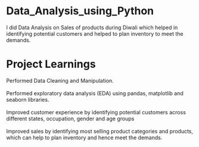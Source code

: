 # Data_Analysis_using_Python
I did Data Analysis on Sales of products during Diwali which helped in identifying potential customers and helped to plan inventory to meet the demands.


# Project Learnings
Performed Data Cleaning and Manipulation.\
\
Performed exploratory data analysis (EDA) using pandas, matplotlib and seaborn libraries.\
\
Improved customer experience by identifying potential customers across different states, occupation, gender and age groups\
\
Improved sales by identifying most selling product categories and products, which can help to plan inventory and hence meet the demands.

